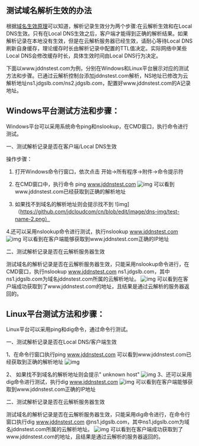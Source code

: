 ## **测试域名解析生效的办法**

根据[域名生效原理](https://github.com/jdcloudcom/cn/blob/edit/documentation/Domain-Name-%26-License/JD-Cloud-DNS/FAQ/Domain-Effect.md)可以知道，解析记录生效分为两个步骤:在云解析生效和在Local DNS生效。只有在Local DNS生效之后，客户端才能得到正确的解析结果。如果解析记录在本地没有生效，但是在云解析服务器已经生效，请耐心等待Local DNS刷新自身缓存，理论缓存时长由解析记录中配置的TTL值决定。实际网络中某些Local DNS会修改缓存时长，具体生效时间由Local DNS行为决定。

下面以www.jddnstest.com为例，分别在Windows和Linux平台展示对应的测试方法和步骤。已通过云解析控制台添加jddnstest.com解析，NS地址已修改为云解析地址ns1.jdgslb.com/ns2.jdgslb.com，配置好www.jddnstest.com的A记录地址。

## **Windows平台测试方法和步骤：**

Windows平台可以采用系统命令ping和nslookup，在CMD窗口，执行命令进行测试。

一、测试解析记录是否在客户端/Local DNS生效

操作步骤：

1.  打开Windows命令行窗口，依次点击 开始->所有程序->附件->命令提示符

2.  在CMD窗口中，执行命令 ping www.jddnstest.com
![img](https://github.com/jdcloudcom/cn/blob/edit/image/dns-img/test-name-1.png)
可以看到www.jddnstest.com已经获取到正确的解析地址

3.  如果找不到域名的解析地址则会提示找不到
![img]（https://github.com/jdcloudcom/cn/blob/edit/image/dns-img/test-name-2.png）

4.还可以采用nslookup命令进行测试，执行nslookup www.jddnstest.com
![img](https://github.com/jdcloudcom/cn/blob/edit/image/dns-img/test-name-3.png)
可以看到在客户端能够获取到www.jddnstest.com正确的IP地址

二、测试解析记录是否在云解析服务器生效

测试域名的解析记录是否在云解析服务器生效，只能采用nslookup命令进行，在CMD窗口，执行nslookup www.jddnstest.com ns1.jdgslb.com，其中ns1.jdgslb.com为域名jddnstest.com所属的云解析地址。
![img](https://github.com/jdcloudcom/cn/blob/edit/image/dns-img/test-name-4.png)
可以看到在客户端成功获取到了www.jddnstest.com的地址，且结果是通过云解析的服务器返回的。

## **Linux平台测试方法和步骤：**

Linux平台可以采用ping和dig命令，通过命令行测试。

一、测试解析记录是否在Local DNS/客户端生效

1、在命令行窗口执行ping www.jddnstest.com
可以看到www.jddnstest.com已经获取到正确的解析地址
![img](https://github.com/jdcloudcom/cn/blob/edit/image/dns-img/test-name-5.png)

2、 如果找不到域名的解析地址则会提示" unknown host"
![img](https://github.com/jdcloudcom/cn/blob/edit/image/dns-img/test-name-6.png)
3、还可以采用dig命令进行测试，执行dig www.jddnstest.com
![img](https://github.com/jdcloudcom/cn/blob/edit/image/dns-img/test-name-7.png)
可以看到在客户端能够获取到www.jddnstest.com正确的IP地址

二、测试解析记录是否在云解析服务器生效

测试域名的解析记录是否在云解析服务器生效，只能采用dig命令进行，在命令行窗口执行dig www.jddnstest.com @ns1.jdgslb.com，其中ns1.jdgslb.com为域名jddnstest.com所属的云解析地址。
![img](https://github.com/jdcloudcom/cn/blob/edit/image/dns-img/test-name-8.png)
可以看到在客户端成功获取到了www.jddnstest.com的地址，且结果是通过云解析的服务器返回的。
